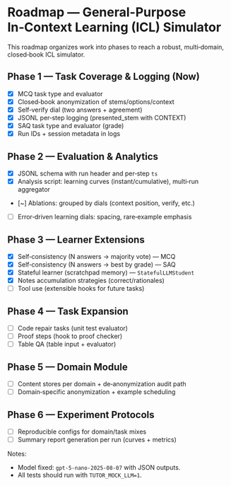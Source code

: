 # Roadmap — General-Purpose In‑Context Learning (ICL) Simulator

This roadmap organizes work into phases to reach a robust, multi‑domain, closed‑book ICL simulator.

## Phase 1 — Task Coverage & Logging (Now)
- [x] MCQ task type and evaluator
- [x] Closed‑book anonymization of stems/options/context
- [x] Self‑verify dial (two answers + agreement)
- [x] JSONL per‑step logging (presented_stem with CONTEXT)
- [x] SAQ task type and evaluator (grade)
- [x] Run IDs + session metadata in logs

## Phase 2 — Evaluation & Analytics
- [x] JSONL schema with run header and per‑step `ts`
- [x] Analysis script: learning curves (instant/cumulative), multi‑run aggregator
- [~] Ablations: grouped by dials (context position, verify, etc.)
- [ ] Error‑driven learning dials: spacing, rare‑example emphasis

## Phase 3 — Learner Extensions
- [x] Self‑consistency (N answers → majority vote) — MCQ
- [x] Self‑consistency (N answers → best by grade) — SAQ
- [x] Stateful learner (scratchpad memory) — `StatefulLLMStudent`
- [x] Notes accumulation strategies (correct/rationales)
- [ ] Tool use (extensible hooks for future tasks)

## Phase 4 — Task Expansion
- [ ] Code repair tasks (unit test evaluator)
- [ ] Proof steps (hook to proof checker)
- [ ] Table QA (table input + evaluator)

## Phase 5 — Domain Module
- [ ] Content stores per domain + de‑anonymization audit path
- [ ] Domain‑specific anonymization + example scheduling

## Phase 6 — Experiment Protocols
- [ ] Reproducible configs for domain/task mixes
- [ ] Summary report generation per run (curves + metrics)

Notes:
- Model fixed: `gpt-5-nano-2025-08-07` with JSON outputs.
- All tests should run with `TUTOR_MOCK_LLM=1`.
